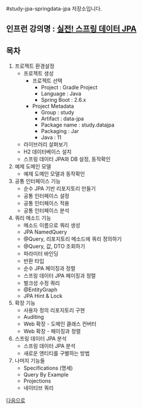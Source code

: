 #study-jpa-springdata-jpa 저장소입니다.

## 인프런 강의명 : [실전! 스프링 데이터 JPA](https://www.inflearn.com/course/%EC%8A%A4%ED%94%84%EB%A7%81-%EB%8D%B0%EC%9D%B4%ED%84%B0-JPA-%EC%8B%A4%EC%A0%84)

## 목차
1. 프로젝트 환경설정
    - 프로젝트 생성
        - 프로젝트 선택
            - Project : Gradle Project
            - Language : Java
            - Spring Boot : 2.6.x
        - Project Metadata
            - Group : study
            - Artifact : data-jpa
            - Package name : study.datajpa
            - Packaging : Jar
            - Java : 11 
    - 라이브러리 살펴보기
    - H2 데이터베이스 설치
    - 스프링 데이터 JPA와 DB 설정, 동작확인
2. 예제 도메인 모델
    - 예제 도메인 모델과 동작확인
3. 공통 인터페이스 기능
    - 순수 JPA 기반 리포지토리 만들기
    - 공통 인터페이스 설정
    - 공통 인터페이스 적용
    - 공통 인터페이스 분석
4. 쿼리 메소드 기능
    - 메소드 이름으로 쿼리 생성
    - JPA NamedQuery
    - @Query, 리포지토리 메소드에 쿼리 정의하기
    - @Query, 값, DTO 조회하기
    - 파라미터 바인딩
    - 반환 타입
    - 순수 JPA 페이징과 정렬
    - 스프링 데이터 JPA 페이징과 정렬
    - 벌크성 수정 쿼리
    - @EntityGraph
    - JPA Hint & Lock
5. 확장 기능
    - 사용자 정의 리포지토리 구현
    - Auditing
    - Web 확장 - 도메인 클래스 컨버터
    - Web 확장 - 페이징과 정렬
6. 스프링 데이터 JPA 분석
    - 스프링 데이터 JPA 분석
    - 새로운 엔티티를 구별하는 방법
7. 나머지 기능들
    - Specifications (명세)
    - Query By Example
    - Projections
    - 네이티브 쿼리

[다음으로](https://github.com/heechul90/study-jpa-querydsl)